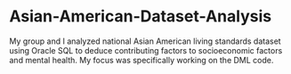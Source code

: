 # Asian-American-Dataset-Analysis
My group and I analyzed national Asian American living standards dataset using Oracle SQL to deduce contributing factors to socioeconomic factors and mental health. My focus was specifically working on the DML code.
